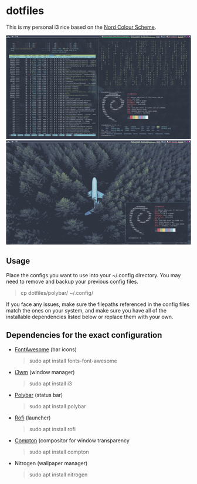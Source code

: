 # dotfiles

This is my personal i3 rice based on the [Nord Colour Scheme](https://nordtheme.com).

![Homescreen](images/desktop.png)
![Homescreen](images/desktop1.png)

## Usage
Place the configs you want to use into your ~/.config directory. You may need to remove and backup your previous config files.

> cp dotfiles/polybar/ ~/.config/

If you face any issues, make sure the filepaths referenced in the config files match the ones on your system, and make sure you have all of the installable dependencies listed below or replace them with your own.

## Dependencies for the exact configuration
- [FontAwesome](https://fontawesome.com) (bar icons)
	> sudo apt install fonts-font-awesome
- [i3wm](https://i3wm.org) (window manager)
	> sudo apt install i3
- [Polybar](https://polybar.github.io) (status bar)
	> sudo apt install polybar
- [Rofi](https://github.com/davatorium/rofi) (launcher)
	> sudo apt install rofi
- [Compton](https://github.com/chjj/compton) (compositor for window transparency
	> sudo apt install compton
- Nitrogen (wallpaper manager)
	> sudo apt install nitrogen
